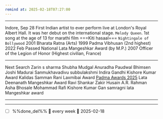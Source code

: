 ```yaml
---
remind at: 2025-02-18T07:27:00
---
```

---
Indore, Sep 28
First Indian artist to ever perform live at London's Royal Albert Hall. It was her debut on the international stage.
`Melody Queen`. 
1st song at the age of 13 for marathi film ===Kiti hasaal===
`Nightingale of Bollywood` 
2001 Bharata Ratna (Arts)
1999 Padma Vibhusan (2nd highest)
2022 Feb Passed 
National Lata Mangeshkar Award (by M.P.)
2007 Officer of the Legion of Honor (Highest civilian,  France)

---
Next Search
Zarin s sharma
Shubha Mudgal
Anuradha Paudwal
Bhimsen Joshi
Madurai Sanmukhavadivu subbulakshmi
Indira Gandhi 
Kishore Kumar Award 
Kalidas Samman
Rani Laxmibai Award 
[Padma Awards 2025](https://testbook.com/static-gk/padma-awards)
Lata Deenanath Mangeshkar Award
Ravi Shankar
Zakir Husain 
A.R. Rahman
Asha Bhosale
Mohammad Rafi
Kishore Kumar
Gan samragni lata Mangeshkar award

---
---
- [ ] %%done_del%% 🔁 every week 📅 2025-02-18